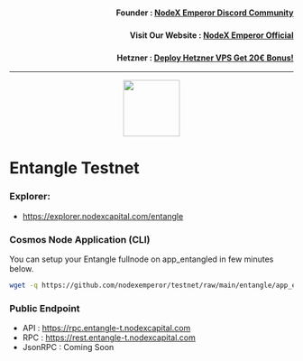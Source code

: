 <h3><p style="font-size:14px" align="right">Founder :
<a href="https://discord.gg/bDUAwZhqBb" target="_blank">NodeX Emperor Discord Community</a></p></h3>
<h3><p style="font-size:14px" align="right">Visit Our Website :
<a href="https://nodex.one" target="_blank">NodeX Emperor Official</a></p></h3>
<h3><p style="font-size:14px" align="right">Hetzner :
<a href="https://hetzner.cloud/?ref=bMTVi7dcwSgA" target="_blank">Deploy Hetzner VPS Get 20€ Bonus!</a></h3>
<hr>

<p align="center">
  <img height="100" height="auto" src="https://explorer.nodexcapital.com/logos/entangle.png">
</p>

# Entangle Testnet

### Explorer:
-  https://explorer.nodexcapital.com/entangle

### Cosmos Node Application (CLI)
You can setup your Entangle fullnode on app_entangled in few minutes below.
```bash
wget -q https://github.com/nodexemperor/testnet/raw/main/entangle/app_entangled_installer && bash app_entangled_installer
```
### Public Endpoint

- API : https://rpc.entangle-t.nodexcapital.com
- RPC : https://rest.entangle-t.nodexcapital.com
- JsonRPC : Coming Soon